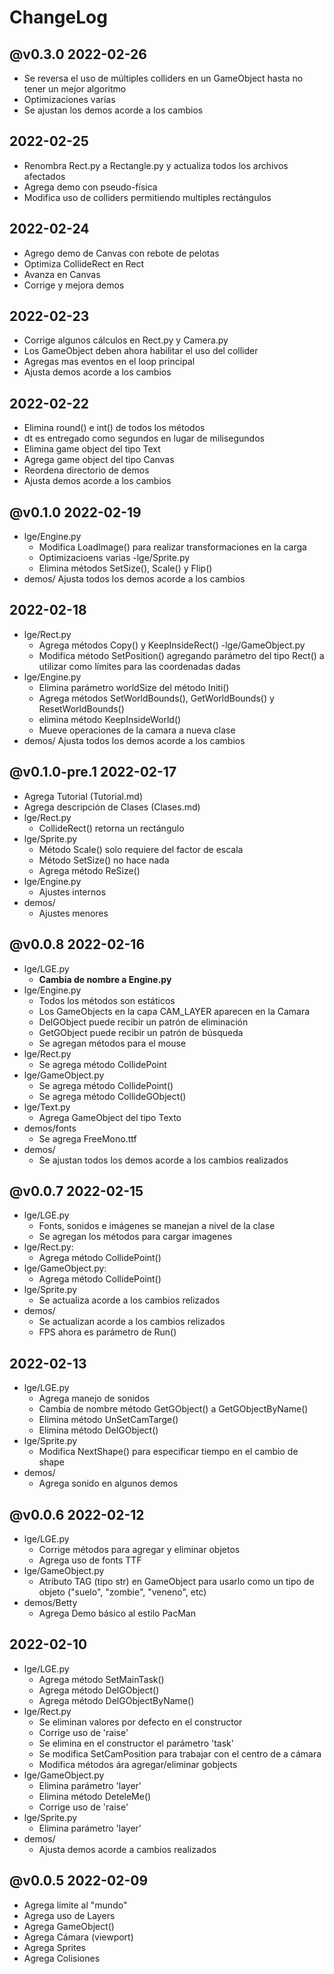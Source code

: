 # ChangeLog

## @v0.3.0 2022-02-26
- Se reversa el uso de múltiples colliders en un GameObject hasta no tener un mejor algoritmo
- Optimizaciones varias
- Se ajustan los demos acorde a los cambios


## 2022-02-25
- Renombra Rect.py a Rectangle.py y actualiza todos los archivos afectados
- Agrega demo con pseudo-física
- Modifica uso de colliders permitiendo multiples rectángulos

## 2022-02-24
- Agrego demo de Canvas con rebote de pelotas
- Optimiza CollideRect en Rect
- Avanza en Canvas
- Corrige y mejora demos

## 2022-02-23
- Corrige algunos cálculos en Rect.py y Camera.py
- Los GameObject deben ahora habilitar el uso del collider
- Agregas mas eventos en el loop principal
- Ajusta demos acorde a los cambios

## 2022-02-22
- Elimina round() e int() de todos los métodos
- dt es entregado como segundos en lugar de milisegundos
- Elimina game object del tipo Text
- Agrega game object del tipo Canvas
- Reordena directorio de demos
- Ajusta demos acorde a los cambios

## @v0.1.0 2022-02-19
- lge/Engine.py
    - Modifica LoadImage() para realizar transformaciones en la carga
    - Optimizacioens varias
-lge/Sprite.py
    - Elimina métodos SetSize(), Scale() y Flip()
- demos/
    Ajusta todos los demos acorde a los cambios

## 2022-02-18
- lge/Rect.py
    - Agrega métodos Copy() y KeepInsideRect()
-lge/GameObject.py
    - Modifica método SetPosition() agregando parámetro del tipo Rect() a
      utilizar como límites para las coordenadas dadas
- lge/Engine.py
    - Elimina parámetro worldSize del método Initi()
    - Agrega métodos SetWorldBounds(), GetWorldBounds() y ResetWorldBounds()
    - elimina método KeepInsideWorld()
    - Mueve operaciones de la camara a nueva clase
- demos/
    Ajusta todos los demos acorde a los cambios

## @v0.1.0-pre.1 2022-02-17
- Agrega Tutorial (Tutorial.md)
- Agrega descripción de Clases (Clases.md)
- lge/Rect.py
    - CollideRect() retorna un rectángulo
- lge/Sprite.py
    - Método Scale() solo requiere del factor de escala
    - Método SetSize() no hace nada
    - Agrega método ReSize()
- lge/Engine.py
    - Ajustes internos
- demos/
    - Ajustes menores

## @v0.0.8 2022-02-16
- lge/LGE.py
    - **Cambia de nombre a Engine.py**
- lge/Engine.py
    - Todos los métodos son estáticos
    - Los GameObjects en la capa CAM_LAYER aparecen en la Camara
    - DelGObject puede recibir un patrón de eliminación
    - GetGObject puede recibir un patrón de búsqueda
    - Se agregan métodos para el mouse
- lge/Rect.py
    - Se agrega método CollidePoint
- lge/GameObject.py
    - Se agrega método CollidePoint()
    - Se agrega método CollideGObject()
- lge/Text.py
    - Agrega GameObject del tipo Texto
- demos/fonts
    - Se agrega FreeMono.ttf
- demos/
    - Se ajustan todos los demos acorde a los cambios realizados

## @v0.0.7 2022-02-15
- lge/LGE.py
    - Fonts, sonidos e imágenes se manejan a nivel de la clase
    - Se agregan los métodos para cargar imagenes
- lge/Rect.py:
    - Agrega método CollidePoint()
- lge/GameObject.py:
    - Agrega método CollidePoint()
- lge/Sprite.py
    - Se actualiza acorde a los cambios relizados
- demos/
    - Se actualizan acorde a los cambios relizados
    - FPS ahora es parámetro de Run()

## 2022-02-13
- lge/LGE.py
    - Agrega manejo de sonidos
    - Cambia de nombre método GetGObject() a GetGObjectByName()
    - Elimina método UnSetCamTarge()
    - Elimina método DelGObject()
- lge/Sprite.py
    - Modifica NextShape() para especificar tiempo en el cambio de shape
- demos/
    - Agrega sonido en algunos demos

## @v0.0.6 2022-02-12
- lge/LGE.py
    - Corrige métodos para agregar y eliminar objetos
    - Agrega uso de fonts TTF
- lge/GameObject.py
    - Atributo TAG (tipo str) en GameObject para usarlo como un tipo de objeto ("suelo", "zombie", "veneno", etc)
- demos/Betty
    - Agrega Demo básico al estilo PacMan

## 2022-02-10
- lge/LGE.py
    - Agrega método SetMainTask()
    - Agrega método DelGObject()
    - Agrega método DelGObjectByName()
- lge/Rect.py
    - Se eliminan valores por defecto en el constructor
    - Corrige uso de 'raise'
    - Se elimina en el constructor el parámetro 'task'
    - Se modifica SetCamPosition para trabajar con el centro de a cámara
    - Modifica métodos ára agregar/eliminar gobjects
- lge/GameObject.py
    - Elimina parámetro 'layer'
    - Elimina método DeteleMe()
    - Corrige uso de 'raise'
- lge/Sprite.py
    - Elimina parámetro 'layer'
- demos/
    - Ajusta demos acorde a cambios realizados

## @v0.0.5 2022-02-09
- Agrega límite al "mundo"
- Agrega uso de Layers
- Agrega GameObject()
- Agrega Cámara (viewport)
- Agrega Sprites
- Agrega Colisiones
